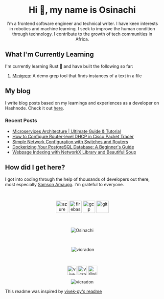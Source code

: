 <h1 align="center">Hi 👋, my name is Osinachi</h1>
<p align="center">I'm a frontend software engineer and technical writer. I have keen interests in robotics and machine learning. I seek to improve the human condition through technology. I contribute to the growth of tech communities in Africa.</p>

## What I'm Currently Learning
<p>I'm currently learning Rust 🦀 and have built the following so far:</p>

1. <a href=https://github.com/vicradon/minigrep>Minigrep</a>: A demo grep tool that finds instances of a text in a file

## My blog
I write blog posts based on my learnings and experiences as a developer on Hashnode. Check it out [here](https://blog.osinachi.me).

### Recent Posts
<!-- BLOGPOSTS:START -->
<!-- BLOGPOSTS:END -->

<!--START_SECTION:feed-->
* [Microservices Architecture | Ultimate Guide &amp; Tutorial](https:&#x2F;&#x2F;blog.osinachi.me&#x2F;microservices-architecture-ultimate-guide-tutorial)
* [How to Configure Router-level DHCP in Cisco Packet Tracer](https:&#x2F;&#x2F;blog.osinachi.me&#x2F;how-to-configure-router-level-dhcp-in-cisco-packet-tracer)
* [Simple Network Configuration with Switches and Routers](https:&#x2F;&#x2F;blog.osinachi.me&#x2F;simple-network-configuration-with-switches-and-routers)
* [Dockerizing Your PostgreSQL Database: A Beginner&#39;s Guide](https:&#x2F;&#x2F;blog.osinachi.me&#x2F;dockerizing-your-postgresql-database-a-beginners-guide)
* [Webpage Indexing with NetworkX Library and Beautiful Soup](https:&#x2F;&#x2F;blog.osinachi.me&#x2F;webpage-indexing-with-networkx-library-and-beautiful-soup)
<!--END_SECTION:feed-->

## How did I get here?
I got into coding through the help of thousands of developers out there, most especially [Samson Amaugo](https://github.com/sammychinedu2ky). I'm grateful to everyone.

<br>
<p align="center">
  <img src="https://www.vectorlogo.zone/logos/microsoft_azure/microsoft_azure-icon.svg" alt="azure" width="40" height="40"/>
  <img src="https://www.vectorlogo.zone/logos/firebase/firebase-icon.svg" alt="firebase" width="40" height="40"/>
  <img src="https://www.vectorlogo.zone/logos/google_cloud/google_cloud-icon.svg" alt="gcp" width="40" height="40"/> 
  <img src="https://www.vectorlogo.zone/logos/git-scm/git-scm-icon.svg" alt="git" width="40" height="40"/>
</p> 

<br />
<p align="center"><img align="center" src="https://github-readme-stats.vercel.app/api/top-langs/?username=vicradon&layout=compact&hide=html" alt="Osinachi" /></p>
<br>
<p align="center">&nbsp;<img align="center" src="https://github-readme-stats.vercel.app/api?username=vicradon&show_icons=false" alt="vicradon" /></p>
<br>
<p align="center">
<a href="https://dev.to/vicradon" target="blank"><img align="center" src="https://cdn.jsdelivr.net/npm/simple-icons@3.0.1/icons/dev-dot-to.svg" alt="vivekpy" height="30" width="30" /></a>
<a href="https://twitter.com/vicradon" target="blank"><img align="center" src="https://cdn.jsdelivr.net/npm/simple-icons@3.0.1/icons/twitter.svg" alt="vicradon" height="30" width="30" /></a>
<a href="https://medium.com/@Vicradon" target="blank"><img align="center" src="https://cdn.jsdelivr.net/npm/simple-icons@3.0.1/icons/medium.svg" alt="@vicradon" height="30" width="30" /></a>
</p>
<p align="center"> <img src="https://komarev.com/ghpvc/?username=vicradon" alt="vicradon" /> </p>


This readme was inspired by [vivek-py's readme](https://github.comvivek-py)

